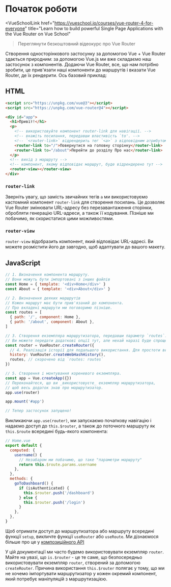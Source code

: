 # Початок роботи

<VueSchoolLink
  href="https://vueschool.io/courses/vue-router-4-for-everyone"
  title="Learn how to build powerful Single Page Applications with the Vue Router on Vue School"
>Переглянути безкоштовний відеокурс про Vue Router</VueSchoolLink>

Створення односторінкового застосунку за допомогою Vue + Vue Router здається природним: за допомогою Vue.js ми вже складаємо наш застосунок з компонентів. Додаючи Vue Router, все, що нам потрібно зробити, це прив'язати наші компоненти до маршрутів і вказати Vue Router, де їх рендерити. Ось базовий приклад:

## HTML

```html
<script src="https://unpkg.com/vue@3"></script>
<script src="https://unpkg.com/vue-router@4"></script>

<div id="app">
  <h1>Привіт!</h1>
  <p>
    <!-- використовуйте компонент router-link для навігації. -->
    <!-- вкажіть посилання, передавши властивість `to'. -->
    <!-- `<router-link>` відрендерить тег `<a>` з відповідним атрибутом `href` -->
    <router-link to="/">Повернутися на головну сторінку</router-link>
    <router-link to="/about">Перейти до розділу Про нас</router-link>
  </p>
  <!-- вихід з маршруту -->
  <!-- компонент, якому відповідає маршрут, буде відрендерено тут -->
  <router-view></router-view>
</div>
```

### `router-link`

Зверніть увагу, що замість звичайних тегів `a` ми використовуємо кастомний компонент `router-link` для створення посилань. Це дозволяє Vue Router змінювати URL-адресу без перезавантаження сторінки, обробляти генерацію URL-адреси, а також її кодування. Пізніше ми побачимо, як скористатися цими можливостями.

### `router-view`

`router-view` відобразить компонент, який відповідає URL-адресі. Ви можете розмістити його де завгодно, щоб адаптувати до вашого макету.

<VueMasteryLogoLink></VueMasteryLogoLink>

## JavaScript

```js
// 1. Визначення компонента маршруту.
// Вони можуть бути імпортовані з інших файлів
const Home = { template: '<div>Home</div>' }
const About = { template: '<div>About</div>' }

// 2. Визначення деяких маршрутів
// Кожен маршрут має бути прив'язаний до компонента.
// Про вкладені маршрути ми поговоримо пізніше.
const routes = [
  { path: '/', component: Home },
  { path: '/about', component: About },
]

// 3. Створення екземпляра маршрутизатора, передавши параметр `routes`.
// Ви можете передати додаткові опції тут, але нехай наразі буде спрощено.
const router = VueRouter.createRouter({
  // 4. Реалізація історії для подальшого використання. Для простоти використовується хеш-історія.
  history: VueRouter.createWebHashHistory(),
  routes, // скорочено від `routes: routes`
})

// 5. Створення і монтування кореневого екземпляра.
const app = Vue.createApp({})
// Переконайтеся, що ви _використовуєте_ екземпляр маршрутизатора,
// щоб весь додаток знав про маршрутизатор.
app.use(router)

app.mount('#app')

// Тепер застосунок запущено!
```

Викликаючи `app.use(router)`, ми запускаємо початкову навігацію і надаємо доступ до `this.$router`, а також до поточного маршруту як `this.$route` всередині будь-якого компонента:

```js
// Home.vue
export default {
  computed: {
    username() {
      // Незабаром ми побачимо, що таке "параметри маршруту"
      return this.$route.params.username
    },
  },
  methods: {
    goToDashboard() {
      if (isAuthenticated) {
        this.$router.push('/dashboard')
      } else {
        this.$router.push('/login')
      }
    },
  },
}
```

Щоб отримати доступ до маршрутизатора або маршруту всередині функції `setup`, викличте функції `useRouter` або `useRoute`. Ми дізнаємося більше про це у [композиційного АРІ](./advanced/composition-api.md#accessing-the-router-and-current-route-inside-setup)

У цій документації ми часто будемо використовувати екземпляр `router`. Майте на увазі, що `is.$router` - це те саме, що безпосередньо використовувати екземпляр `router`, створений за допомогою `createRouter`. Причина використання `this.$router` полягає у тому, що ми не хочемо імпортувати маршрутизатор у кожен окремий компонент, який потребує маніпуляцій з маршрутизацією.
